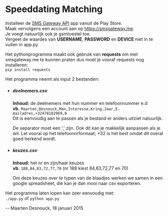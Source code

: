 # Speeddating Matching

Installeer de [SMS Gateway API](https://play.google.com/store/apps/details?id=networked.solutions.sms.gateway.api) app vanuit de Play Store.<br>
Maak vervolgens een account aan op <https://smsgateway.me>.<br>
Je voegt natuurlijk ook je gsmtoestel toe.<br>
Vergeet de waardes van **USERNAME**, **PASSWORD** en **DEVICE** niet in te vullen in app.py

Het pythonprogramma maakt ook gebruik van **requests** om met smsgateway.me te kunnen praten dus moet je vooraf requests nog installeren:<br>
`pip install requests`

Het programma neemt als input 2 bestanden:

- ##### deelnemers.csv

  **Inhoud:** de deelnemers met hun nummer en telefoonnummer e.d<br>
  **vb.** `Maarten,Desnouck,Man,Interesse,Kring,Jaar,E-mailadres,+32478182969,0`<br>
  Dit is eenvoudig aan te passen als je bestand er anders uitziet natuurlijk.

  De separator moet een ',' zijn. Ook dit kan je makkelijk aanpassen als je wil. Let vooral op het telefoonnrformaat; +32 is het best omdat dit overal goed herkend wordt.

- ##### keuzes.csv

  **Inhoud:** het nr en zijn/haar keuzes<br>
  **vb.** `188,84,83,72,77,70` (nr 188 kiest 84,83,72,77 en 70)

  Om deze keuzes over te typen van de blaadjes werken we samen in een google spreadsheet, die kan je dan mooi naar csv exporteren.

Het programma laten lopen kan zeer eenvoudig met:<br>
`./app.py` of `python app.py`

-- Maarten Desnouck, 18 januari 2015
